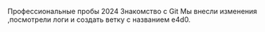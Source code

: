 Профессиональные пробы 2024
Знакомство с Git
Мы внесли изменения ,посмотрели логи и создать ветку с названием e4d0.